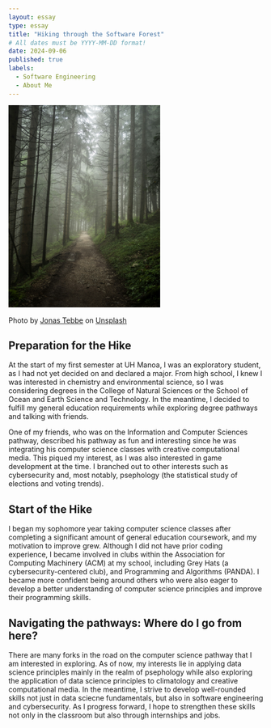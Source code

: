 ```yaml
---
layout: essay
type: essay
title: "Hiking through the Software Forest"
# All dates must be YYYY-MM-DD format!
date: 2024-09-06
published: true
labels:
  - Software Engineering
  - About Me
---
```


<img width="300px" class="rounded float-start pe-4" src="../img/software-forest/forest.jpg">

Photo by <a href="https://unsplash.com/@jonastebbe?utm_content=creditCopyText&utm_medium=referral&utm_source=unsplash">Jonas Tebbe</a> on <a href="https://unsplash.com/photos/pathway-along-forest-during-foggy-day-oFxxpPKwd84?utm_content=creditCopyText&utm_medium=referral&utm_source=unsplash">Unsplash</a>
  
## Preparation for the Hike

At the start of my first semester at UH Manoa, I was an exploratory student, as I had not yet decided on and declared a major. From high school, I knew I was interested in chemistry and environmental science, so I was considering degrees in the College of Natural Sciences or the School of Ocean and Earth Science and Technology. In the meantime, I decided to fulfill my general education requirements while exploring degree pathways and talking with friends.

One of my friends, who was on the Information and Computer Sciences pathway, described his pathway as fun and interesting since he was integrating his computer science classes with creative computational media. This piqued my interest, as I was also interested in game development at the time. I branched out to other interests such as cybersecurity and, most notably, psephology (the statistical study of elections and voting trends).

## Start of the Hike

I began my sophomore year taking computer science classes after completing a significant amount of general education coursework, and my motivation to improve grew. Although I did not have prior coding experience, I became involved in clubs within the Association for Computing Machinery (ACM) at my school, including Grey Hats (a cybersecurity-centered club), and Programming and Algorithms (PANDA). I became more confident being around others who were also eager to develop a better understanding of computer science principles and improve their programming skills.

## Navigating the pathways: Where do I go from here?

There are many forks in the road on the computer science pathway that I am interested in exploring. As of now, my interests lie in applying data science principles mainly in the realm of psephology while also exploring the application of data science principles to climatology and creative computational media. In the meantime, I strive to develop well-rounded skills not just in data sciecne fundamentals, but also in software engineering and cybersecurity. As I progress forward, I hope to strengthen these skills not only in the classroom but also through internships and jobs. 
